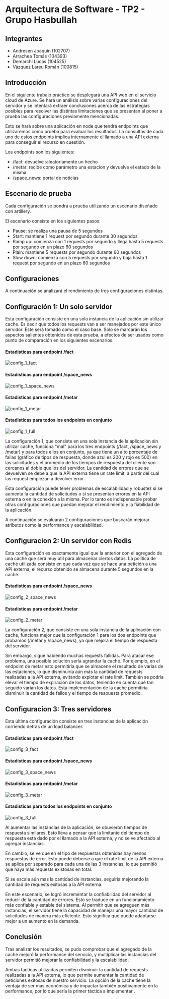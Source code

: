 # Arquitectura de Software - TP2 - Grupo Hasbullah

## **Integrantes**
- Andresen Joaquín (102707)
- Arrachea Tomás (104393)
- Demarchi Lucas (104525)
- Vázquez Lareu Román (100815)

## **Introducción**
En el siguiente trabajo práctico se desplegará una API web en el servicio cloud de Azure. Se hará un análisis sobre varias configuraciones del servidor y se intentará extraer conclusiones acerca de las estrategias posibles para resolver las distintas limitaciones que se presentan al poner a prueba las configuraciones previamente mencionadas.

Esto se hará sobre una aplicación en node que tendrá endpoints que utilizaremos como prueba para evaluar los resultados. La consultas de cada uno de estos endpoints implica internamente el llamado a una API externa para conseguir el recurso en cuestión. 

Los endpoints son los siguientes:
* /fact: devuelve :aleatoriamente un hecho
* /metar: recibe como parámetro una estacion y devuelve el estado de la misma
* /space_news: portal de noticias

## **Escenario de prueba**
Cada configuración se pondrá a prueba utilizando un escenario diseñado con artillery.

El escenario consiste en los siguientes pasos:
- Pause: se realiza una pausa de 5 segundos
- Start: mantiene 1 request por segundo durante 30 segundos
- Ramp up: comienza con 1 requests por segundo y llega hasta 5 requests por segundo en un plazo 60 segundos
- Plain: mantiene 5 requests por segundo durante 60 segundos
- Slow down: comienza con 5 requests por segundo y baja hasta 1 request por segundo en un plazo 60 segundos


## **Configuraciones**
A continuación se analizará el rendimiento de tres configuraciones distintas.

## Configuración 1: Un solo servidor
Esta configuración consiste en una sola instancia de la aplicación sin utilizar cache. Es decir que todos los requests van a ser manejados por este único servidor. Este será tomado como el caso base. Solo se marcarán los aspectos salientes obtenidos de esta prueba, a efectos de ser usados como punto de comparación en los siguientes escenarios.

#### Estadisticas para endpoint /fact
![config_1_fact](./imagenes/config_1_fact.png "Estadisticas para endpoint /fact")

#### Estadisticas para endpoint /space_news
![config_1_space_news](./imagenes/config_1_space_news.png "Estadisticas para endpoint /space_news")

#### Estadisticas para endpoint /metar
![config_1_metar](./imagenes/config_1_metar.png "Estadisticas para endpoint /metar")

#### Estadisticas para todos los endpoints en conjunto
![config_1_full](./imagenes/config_1_full.png "Estadisticas para full")

La configuración 1, que consiste en una sola instancia de la aplicación sin utilizar cache, funciona "mal" para los tres endpoints (/fact, /space_news y /metar) y para todos ellos en conjunto, ya que tiene un alto porcentaje de fallas (gráfico de tipos de respuesta, donde azul es 200 y rojo es 500) en las solicitudes y el promedio de los tiempos de respuesta del cliente son cercanos al doble que los del servidor. La cantidad de errores que se devuelven se debe a que la API externa tiene un rate limit, a partir del cual las request empiezan a devolver error.

Esta configuración puede tener problemas de escalabilidad y robustez si se aumenta la cantidad de solicitudes o si se presentan errores en la API externa o en la conexión a la misma. Por lo tanto es indispensable probar otras configuraciones que puedan mejorar el rendimiento y la fiabilidad de la aplicación.

A continuación se evaluarán 2 configuraciones que buscarán mejorar atributos como la performance y escalabilidad.

## Configuracion 2: Un servidor con Redis
Esta configuración es exactamente igual que la anterior con el agregado de una caché que será muy util para almacenar ciertos datos. La política de caché utilizada consiste en que cada vez que se hace una petición a una API externa, el recurso obtenido se almacena durante 5 segundos en la caché.

#### Estadisticas para endpoint /space_news
![config_2_space_news](./imagenes/config_2_space_news.png "Estadisticas para endpoint /space_news")

#### Estadisticas para endpoint /metar
![config_2_metar](./imagenes/config_2_metar.png "Estadisticas para endpoint /metar")

La configuración 2, que consiste en una sola instancia de la aplicación con cache, funciona mejor que la configuración 1 para los dos endpoints que probamos (/metar y /space_news), ya que mejora el tiempo de respuesta del servidor.

Sin embargo, sigue habiendo muchas requests fallidas. Para atacar ese problema, una posible solución sería agrandar la caché. Por ejemplo, en el endpoint de metar esto permitiría que se almacene el resultado de varias de las estaciones, lo que disminuiría aún más la cantidad de requests realizadas a la API externa, evitando explotar el rate limit. También se podría elevar el tiempo de expiración de los datos, teniendo en cuenta qué tan seguido varian los datos. Esta implementación de la cache permitiría disminuir la cantidad de fallos y el tiempo de respuesta promedio.

## Configuracion 3: Tres servidores
Esta última configuración consiste en tres instancias de la aplicación corriendo detras de un load balancer.

#### Estadisticas para endpoint /fact
![config_3_fact](./imagenes/config_3_fact.png "Estadisticas para endpoint /fact")

#### Estadisticas para endpoint /space_news
![config_3_space_news](./imagenes/config_3_space_news.png "Estadisticas para endpoint /space_news")

#### Estadisticas para endpoint /metar
![config_3_metar](./imagenes/config_3_metar.png "Estadisticas para endpoint /metar")
#### Estadisticas para todos los endpoints en conjunto
![config_3_full](./imagenes/config_3_full.png "Estadisticas para full")

Al aumentar las instancias de la aplicación, se obuvieron tiempos de respuesta similares. Esto lleva a pensar que la limitante del tiempo de respuesta está dado por el llamado a la API externa, y no se ve afectado al agregar instancias.

En cambio, se ve que en el tipo de respuestas obtenidas hay menos respuestas de error. Esto puede deberse a que el rate limit de la API externa se aplica por separado para cada una de las 3 instancias, lo que permitió que haya más requests existosas en total.

Si se escala aún mas la cantidad de instancias, seguiría mejorando la cantidad de requests exitosas a la API externa.

En este escenario, se logró incrementar  la confiabilidad del servidor al reducir de  la cantidad de errores. Esto se traduce en un funcionamiento más confiable y estable del sistema. Al permitir que se agreguen más instancias, el servidor tiene la capacidad de manejar una mayor cantidad de solicitudes de manera más eficiente. Esto significa que puede adaptarse mejor a un aumento en la demanda.

## **Conclusión**

Tras analizar los resultados, se pudo comprobar que el agregado de la caché mejoró la performance del servicio, y multiplicar las instancias del servidor permitió mejorar la confiabilidad y la escalabilidad.

Ambas tacticas utilizadas permiten disminuir la cantidad de requests realizadas a la API externa, lo que permite aumentar la cantidad de peticiones exitosas de nuestro servicio. La opción de la cache tiene la ventaja de ser más económica y de impactar también positivamente en la performance, por lo que sería la primer táctica a implementar .